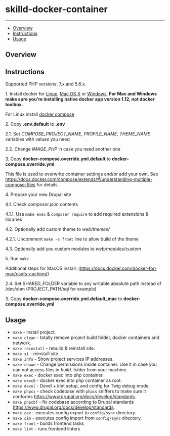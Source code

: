 # skilld-docker-container

---

* [Overview](#overview)
* [Instructions](#instructions)
* [Usage](#usage)

## Overview


## Instructions

Supported PHP versions: 7.x and 5.6.x.

1\. Install docker for <a href="https://docs.docker.com/engine/installation/" target="_blank">Linux</a>, <a href="https://docs.docker.com/engine/installation/mac" target="_blank">Mac OS X</a> or <a href="https://docs.docker.com/engine/installation/windows" target="_blank">Windows</a>. __For Mac and Windows make sure you're installing native docker app version 1.12, not docker toolbox.__

For Linux install <a href="https://docs.docker.com/compose/install/" target="_blank">docker compose</a>

2\. Copy __\.env\.default__ to __\.env__

  2\.1\. Set _COMPOSE_PROJECT_NAME_, _PROFILE_NAME_, _THEME_NAME_ variables with values you need

  2\.2\. Change _IMAGE_PHP_ in case you need another one

3\. Copy __docker-compose\.override\.yml\.default__ to __docker-compose\.override\.yml__

  This file is used to overwrite container settings and/or add your own. See https://docs.docker.com/compose/extends/#/understanding-multiple-compose-files for details.

4\. Prepare your new Drupal site

  4\.1\. Check _composer.json_ contents

  4\.1\.1\. Use `make exec` & `composer require` to add required extensions & libraries

  4\.2\. Optionally add custom theme to _web/themes/_

  4\.2\.1\. Uncomment `make -s front` line to allow build of the theme

  4\.3\. Optionally add you custom modules to _web/modules/custom_

5\. Run `make`

Additional steps for MacOS install: (https://docs.docker.com/docker-for-mac/osxfs-caching/)

  2\.4\. Set SHARED_FOLDER variable to any writable absolute path instead of /dev/shm (PROJECT_PATH/sql for example)

3\. Copy __docker-compose\.override\.yml\.default_mac__ to __docker-compose\.override\.yml__

## Usage

* `make` - Install project.
* `make clean` - totally remove project build folder, docker containers and network.
* `make reinstall` - rebuild & reinstall site.
* `make si` - reinstall site.
* `make info` - Show project services IP addresses.
* `make chown` - Change permissions inside container. Use it in case you can not access files in _build_. folder from your machine.
* `make exec` - docker exec into php container.
* `make exec0` - docker exec into php container as root.
* `make devel` - Devel + kint setup, and config for Twig debug mode.
* `make phpcs` - check codebase with `phpcs` sniffers to make sure it conforms https://www.drupal.org/docs/develop/standards.
* `make phpcbf` - fix codebase according to Drupal standards https://www.drupal.org/docs/develop/standards.
* `make cex` - executes config export to `config/sync` directory.
* `make cim` - executes config import from `config/sync` directory.
* `make front` - builds frontend tasks
* `make lint` - runs frontend linters
